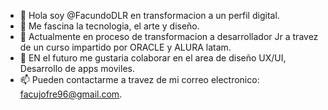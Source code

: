 - 👋 Hola soy @FacundoDLR en transformacion a un perfil digital.
- 👀 Me fascina la tecnologia, el arte y diseño.
- 🌱 Actualmente en proceso de transformacion a desarrollador Jr a travez de un curso impartido por ORACLE y ALURA latam.
- 💞️ EN el futuro me gustaria colaborar en el area de diseño UX/UI, Desarrollo de apps moviles.
- 📫 Pueden contactarme a travez de mi correo electronico: facujofre96@gmail.com.

<!---
FacundoDLR/FacundoDLR is a ✨ special ✨ repository because its `README.md` (this file) appears on your GitHub profile.
You can click the Preview link to take a look at your changes.
--->
